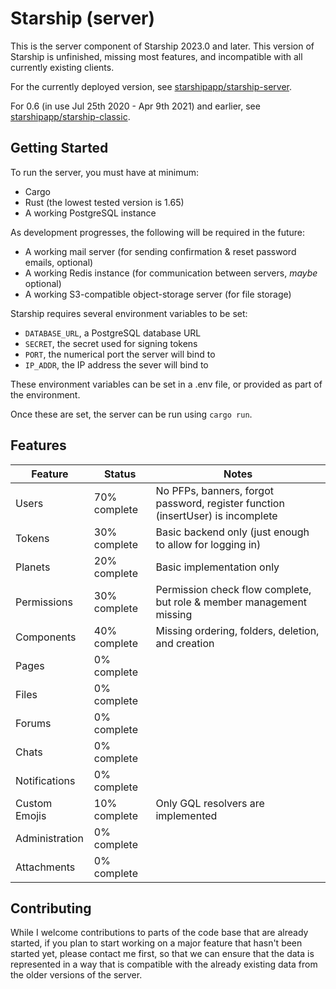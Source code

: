 # Starship (server)
This is the server component of Starship 2023.0 and later. This version of Starship is unfinished, missing most features, and incompatible with all currently existing clients.

For the currently deployed version, see [starshipapp/starship-server](https://github.com/starshipapp/starship-server).

For 0.6 (in use Jul 25th 2020 - Apr 9th 2021) and earlier, see [starshipapp/starship-classic](https://github.com/starshipapp/starship-classic).

## Getting Started
To run the server, you must have at minimum:
- Cargo
- Rust (the lowest tested version is 1.65)
- A working PostgreSQL instance

As development progresses, the following will be required in the future:
- A working mail server (for sending confirmation & reset password emails, optional)
- A working Redis instance (for communication between servers, *maybe* optional)
- A working S3-compatible object-storage server (for file storage)

Starship requires several environment variables to be set:
- `DATABASE_URL`, a PostgreSQL database URL
- `SECRET`, the secret used for signing tokens
- `PORT`, the numerical port the server will bind to
- `IP_ADDR`, the IP address the sever will bind to

These environment variables can be set in a .env file, or provided as part of the environment.

Once these are set, the server can be run using `cargo run`.

## Features
| Feature        | Status       | Notes                                                                           |
|----------------|--------------|---------------------------------------------------------------------------------|
| Users          | 70% complete | No PFPs, banners, forgot password, register function (insertUser) is incomplete |
| Tokens         | 30% complete | Basic backend only (just enough to allow for logging in)                        |
| Planets        | 20% complete | Basic implementation only                                                       |
| Permissions    | 30% complete | Permission check flow complete, but role & member management missing            |
| Components     | 40% complete | Missing ordering, folders, deletion, and creation                               |
| Pages          | 0% complete  |                                                                                 |
| Files          | 0% complete  |                                                                                 |
| Forums         | 0% complete  |                                                                                 |
| Chats          | 0% complete  |                                                                                 |
| Notifications  | 0% complete  |                                                                                 |
| Custom Emojis  | 10% complete | Only GQL resolvers are implemented                                              |
| Administration | 0% complete  |                                                                                 |
| Attachments    | 0% complete  |                                                                                 |

## Contributing
While I welcome contributions to parts of the code base that are already started, if you plan to start working on a major feature that hasn't been started yet, please contact me first, so that we can ensure that the data is represented in a way that is compatible with the already existing data from the older versions of the server.
